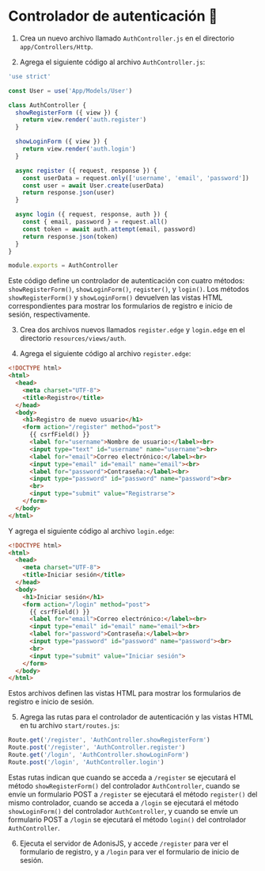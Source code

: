 # Controlador de autenticación 🔐

1. Crea un nuevo archivo llamado `AuthController.js` en el directorio `app/Controllers/Http`.

2. Agrega el siguiente código al archivo `AuthController.js`:

```javascript
'use strict'

const User = use('App/Models/User')

class AuthController {
  showRegisterForm ({ view }) {
    return view.render('auth.register')
  }

  showLoginForm ({ view }) {
    return view.render('auth.login')
  }

  async register ({ request, response }) {
    const userData = request.only(['username', 'email', 'password'])
    const user = await User.create(userData)
    return response.json(user)
  }

  async login ({ request, response, auth }) {
    const { email, password } = request.all()
    const token = await auth.attempt(email, password)
    return response.json(token)
  }
}

module.exports = AuthController
```

Este código define un controlador de autenticación con cuatro métodos: `showRegisterForm()`, `showLoginForm()`, `register()`, y `login()`. Los métodos `showRegisterForm()` y `showLoginForm()` devuelven las vistas HTML correspondientes para mostrar los formularios de registro e inicio de sesión, respectivamente.

3. Crea dos archivos nuevos llamados `register.edge` y `login.edge` en el directorio `resources/views/auth`.

4. Agrega el siguiente código al archivo `register.edge`:

```html
<!DOCTYPE html>
<html>
  <head>
    <meta charset="UTF-8">
    <title>Registro</title>
  </head>
  <body>
    <h1>Registro de nuevo usuario</h1>
    <form action="/register" method="post">
      {{ csrfField() }}
      <label for="username">Nombre de usuario:</label><br>
      <input type="text" id="username" name="username"><br>
      <label for="email">Correo electrónico:</label><br>
      <input type="email" id="email" name="email"><br>
      <label for="password">Contraseña:</label><br>
      <input type="password" id="password" name="password"><br>
      <br>
      <input type="submit" value="Registrarse">
    </form>
  </body>
</html>
```

Y agrega el siguiente código al archivo `login.edge`:

```html
<!DOCTYPE html>
<html>
  <head>
    <meta charset="UTF-8">
    <title>Iniciar sesión</title>
  </head>
  <body>
    <h1>Iniciar sesión</h1>
    <form action="/login" method="post">
      {{ csrfField() }}
      <label for="email">Correo electrónico:</label><br>
      <input type="email" id="email" name="email"><br>
      <label for="password">Contraseña:</label><br>
      <input type="password" id="password" name="password"><br>
      <br>
      <input type="submit" value="Iniciar sesión">
    </form>
  </body>
</html>
```

Estos archivos definen las vistas HTML para mostrar los formularios de registro e inicio de sesión.

5. Agrega las rutas para el controlador de autenticación y las vistas HTML en tu archivo `start/routes.js`:

```javascript
Route.get('/register', 'AuthController.showRegisterForm')
Route.post('/register', 'AuthController.register')
Route.get('/login', 'AuthController.showLoginForm')
Route.post('/login', 'AuthController.login')
```

Estas rutas indican que cuando se acceda a `/register` se ejecutará el método `showRegisterForm()` del controlador `AuthController`, cuando se envíe un formulario POST a `/register` se ejecutará el método `register()` del mismo controlador, cuando se acceda a `/login` se ejecutará el método `showLoginForm()` del controlador `AuthController`, y cuando se envíe un formulario POST a `/login` se ejecutará el método `login()` del controlador `AuthController`.

6. Ejecuta el servidor de AdonisJS, y accede `/register` para ver el formulario de registro, y a `/login` para ver el formulario de inicio de sesión.